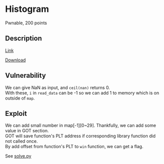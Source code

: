 # Histogram
Pwnable, 200 points

## Description

[Link](https://histogram.chal.acsc.asia)

[Download](./histogram.tar.gz)

## Vulnerability
We can give NaN as input, and `ceil(nan)` returns 0.  
With these, `i` in `read_data` can be -1 so we can add 1 to memory which is on outside of `map`.

## Exploit
We can add small number in map[-1][0~29]. Thankfully, we can add some value in GOT section.  
GOT will save function's PLT address if corresponding library function did not called once.  
By add offset from function's PLT to `win` function, we can get a flag.

See [solve.py](./solve.py)
